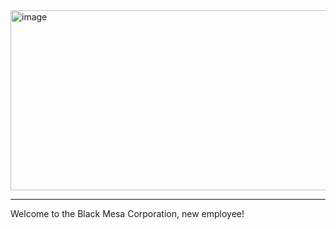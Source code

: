 <img width="1440" height="288" alt="image" src="https://github.com/user-attachments/assets/2f3f5a32-7ade-415b-bcc0-b4ef51924d7e" />

---
Welcome to the Black Mesa Corporation, new employee!

